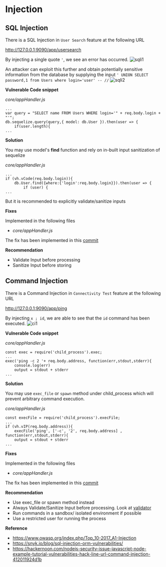 # Injection

## SQL Injection

There is a SQL Injection in `User Search` feature at the following URL  

http://127.0.0.1:9090/app/usersearch

By injecting a single quote `'`, we see an error has occurred.
![sqli1](../resources/sqli1.png "SQLi Trigger")

An attacker can exploit this further and obtain potentially sensitive information from the database by supplying the input `' UNION SELECT password,1 from Users where login='user' -- //`
![sqli2](../resources/sqli2.png "Exploiting SQLi")

**Vulnerable Code snippet**

*core/appHandler.js*
```         
...
var query = "SELECT name FROM Users WHERE login='" + req.body.login + "'";
db.sequelize.query(query,{ model: db.User }).then(user => {
    if(user.length){
...
```
**Solution**

You may use model's **find** function and rely on in-built input sanitization of sequelize

*core/appHandler.js*
```
...
if (vh.vCode(req.body.login)){
    db.User.find({where:{'login':req.body.login}}).then(user => {
        if (user) {
...
```

But it is recommended to explicitly validate/sanitize inputs

**Fixes**

Implemented in the following files

- *core/appHandler.js*

The fix has been implemented in this [commit](https://github.com/appsecco/dvna/commit/dc1f9c54685eb04f55e444370d6d622834e4cc00)

**Recommendation**

- Validate Input before processing
- Sanitize Input before storing

## Command Injection

There is a Command Injection in `Connectivity Test` feature at the following URL

http://127.0.0.1:9090/app/ping


By injecting `x ; id`, we are able to see that the `id` command has been executed.
![ci1](/resources/ci1.png "Command injection")

**Vulnerable Code snippet**

*core/appHandler.js*
```
const exec = require('child_process').exec;
...
exec('ping -c 2 '+ req.body.address, function(err,stdout,stderr){
    console.log(err)
    output = stdout + stderr
...
```
**Solution**

You may use `exec_file` or `spawn` method under child_process which will prevent arbitrary command execution.

*core/appHandler.js*
```
const execFile = require('child_process').execFile;
...
if (vh.vIP(req.body.address)){
    execFile('ping', ['-c', '2', req.body.address] , function(err,stdout,stderr){
    output = stdout + stderr
...
```

**Fixes**

Implemented in the following files

- *core/appHandler.js*

The fix has been implemented in this [commit](https://github.com/appsecco/dvna/commit/4fe36fcfbd615fc9ea340e1238be33dd0d140ef8)

**Recommendation**

- Use exec_file or spawn method instead
- Always Validate/Sanitize Input before processing. Look at [validator](https://www.npmjs.com/package/validator)
- Run commands in a sandbox/ isolated environment if possible
- Use a restricted user for running the process

**Reference**

- <https://www.owasp.org/index.php/Top_10-2017_A1-Injection>
- <https://snyk.io/blog/sql-injection-orm-vulnerabilities/>
- <https://hackernoon.com/nodejs-security-issue-javascript-node-example-tutorial-vulnerabilities-hack-line-url-command-injection-412011924d1b>
